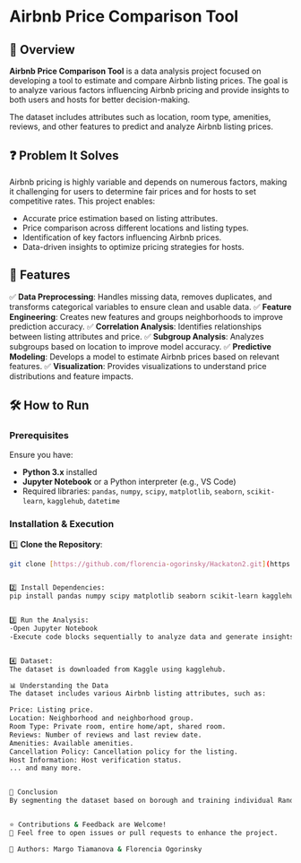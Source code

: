 # Airbnb Price Comparison Tool

## 📌 Overview
**Airbnb Price Comparison Tool** is a data analysis project focused on developing a tool to estimate and compare Airbnb listing prices. The goal is to analyze various factors influencing Airbnb pricing and provide insights to both users and hosts for better decision-making.

The dataset includes attributes such as location, room type, amenities, reviews, and other features to predict and analyze Airbnb listing prices.

## ❓ Problem It Solves
Airbnb pricing is highly variable and depends on numerous factors, making it challenging for users to determine fair prices and for hosts to set competitive rates. This project enables:
- Accurate price estimation based on listing attributes.
- Price comparison across different locations and listing types.
- Identification of key factors influencing Airbnb prices.
- Data-driven insights to optimize pricing strategies for hosts.

## 🚀 Features
✅ **Data Preprocessing**: Handles missing data, removes duplicates, and transforms categorical variables to ensure clean and usable data.
✅ **Feature Engineering**: Creates new features and groups neighborhoods to improve prediction accuracy.
✅ **Correlation Analysis**: Identifies relationships between listing attributes and price.
✅ **Subgroup Analysis**: Analyzes subgroups based on location to improve model accuracy.
✅ **Predictive Modeling**: Develops a model to estimate Airbnb prices based on relevant features.
✅ **Visualization**: Provides visualizations to understand price distributions and feature impacts.

## 🛠 How to Run
### Prerequisites
Ensure you have:
- **Python 3.x** installed
- **Jupyter Notebook** or a Python interpreter (e.g., VS Code)
- Required libraries: `pandas`, `numpy`, `scipy`, `matplotlib`, `seaborn`, `scikit-learn`, `kagglehub`, `datetime`

### Installation & Execution
1️⃣ **Clone the Repository**:
```bash
git clone [https://github.com/florencia-ogorinsky/Hackaton2.git](https://github.com/florencia-ogorinsky/Hackaton2.git)


2️⃣ Install Dependencies:
pip install pandas numpy scipy matplotlib seaborn scikit-learn kagglehub datetime


3️⃣ Run the Analysis:
-Open Jupyter Notebook
-Execute code blocks sequentially to analyze data and generate insights.


4️⃣ Dataset:
The dataset is downloaded from Kaggle using kagglehub.

📊 Understanding the Data
The dataset includes various Airbnb listing attributes, such as:

Price: Listing price.
Location: Neighborhood and neighborhood group.
Room Type: Private room, entire home/apt, shared room.
Reviews: Number of reviews and last review date.
Amenities: Available amenities.
Cancellation Policy: Cancellation policy for the listing.
Host Information: Host verification status.
... and many more.


📌 Conclusion
By segmenting the dataset based on borough and training individual Random Forest, Linear Regression, and Gradient Boosting models, we observed a substantial improvement in prediction accuracy compared to a single, generalized model.


⭐ Contributions & Feedback are Welcome!
📩 Feel free to open issues or pull requests to enhance the project.

📌 Authors: Margo Tiamanova & Florencia Ogorinsky





